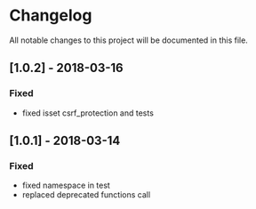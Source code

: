 # Changelog
All notable changes to this project will be documented in this file.

## [1.0.2] - 2018-03-16

### Fixed
* fixed isset csrf_protection and tests

## [1.0.1] - 2018-03-14

### Fixed
* fixed namespace in test
* replaced deprecated functions call
